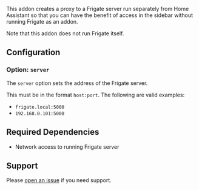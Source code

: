 This addon creates a proxy to a Frigate server run separately from Home Assistant so that you can have the benefit of access in the sidebar without running Frigate as an addon.

Note that this addon does not run Frigate itself.

## Configuration

### Option: `server`

The `server` option sets the address of the Frigate server.

This must be in the format `host:port`. The following are valid examples:

- `frigate.local:5000`
- `192.168.0.101:5000`

## Required Dependencies

- Network access to running Frigate server

## Support

Please [open an issue](https://github.com/blakeblackshear/frigate/issues/new/choose) if you need support.
